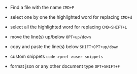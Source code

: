 - Find a file with the name `CMD+P`

- select one by one the highlighted word for replacing `CMD+d`

- select all the highlighted word for replacing `CMD+SHIFT+L`

- move the line(s) up/below `OPT+up/down`

- copy and paste the line(s) below `SHIFT+OPT+up/down`

- custom snippets `code->pref->user snippets`

- format json or any other document type `OPT+SHIFT+F`
